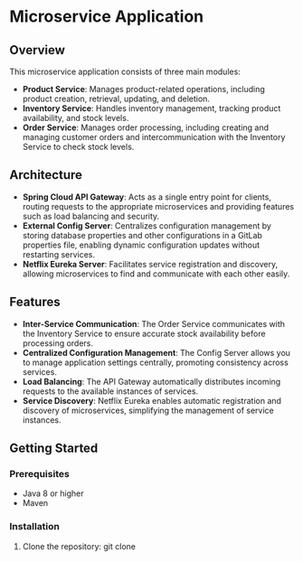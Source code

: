 # Microservice Application

## Overview

This microservice application consists of three main modules:

- **Product Service**: Manages product-related operations, including product creation, retrieval, updating, and deletion.
- **Inventory Service**: Handles inventory management, tracking product availability, and stock levels.
- **Order Service**: Manages order processing, including creating and managing customer orders and intercommunication with the Inventory Service to check stock levels.

## Architecture

- **Spring Cloud API Gateway**: Acts as a single entry point for clients, routing requests to the appropriate microservices and providing features such as load balancing and security.
- **External Config Server**: Centralizes configuration management by storing database properties and other configurations in a GitLab properties file, enabling dynamic configuration updates without restarting services.
- **Netflix Eureka Server**: Facilitates service registration and discovery, allowing microservices to find and communicate with each other easily.

## Features

- **Inter-Service Communication**: The Order Service communicates with the Inventory Service to ensure accurate stock availability before processing orders.
- **Centralized Configuration Management**: The Config Server allows you to manage application settings centrally, promoting consistency across services.
- **Load Balancing**: The API Gateway automatically distributes incoming requests to the available instances of services.
- **Service Discovery**: Netflix Eureka enables automatic registration and discovery of microservices, simplifying the management of service instances.

## Getting Started

### Prerequisites

- Java 8 or higher
- Maven

### Installation

1. Clone the repository:
   git clone [<repository-url>](https://github.com/VenuGopalPattem1/MicroserviceApp.git)
